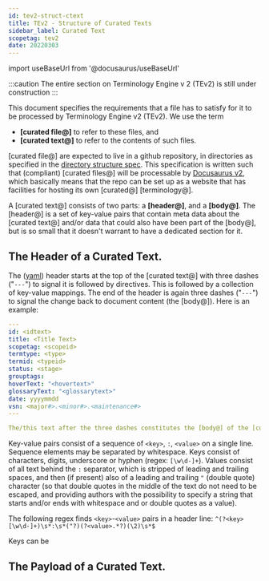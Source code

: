 ```yaml
---
id: tev2-struct-ctext
title: TEv2 - Structure of Curated Texts
sidebar_label: Curated Text
scopetag: tev2
date: 20220303
---
```


import useBaseUrl from '@docusaurus/useBaseUrl'

:::caution
The entire section on Terminology Engine v 2 (TEv2) is still under construction
:::

This document specifies the requirements that a file has to satisfy for it to be processed by Terminology Engine v2 (TEv2). We use the term
- **[curated file@]** to refer to these files, and
- **[curated text@]** to refer to the contents of such files.

[curated file@] are expected to live in a github repository, in directories as specified in the [directory structure spec](tev2-struct-directory). This specification is written such that (compliant) [curated files@] will be processable by [Docusaurus v2](https://docusaurus.io/docs), which basically means that the repo can be set up as a website that has facilities for hosting its own [curated@] [terminology@].

A [curated text@] consists of two parts: a **[header@]**, and a **[body@]**. The [header@] is a set of key-value pairs that contain meta data about the [curated text@] and/or data that could also have been part of the [body@], but is so small that it doesn't warrant to have a dedicated section for it.

## The Header of a Curated Text.

The ([yaml](https://yaml.org/spec/1.2.2/)) header starts at the top of the [curated text@] with three dashes ("`---`") to signal it is followed by directives. This is followed by a collection of key-value mappings. The end of the header is again three dashes ("`---`") to signal the change back to document content (the [body@]). Here is an example:

~~~ yaml
---
id: <idtext>
title: <Title Text>
scopetag: <scopeid>
termtype: <type>
termid: <typeid>
status: <stage>
grouptags:
hoverText: "<hovertext>"
glossaryText: "<glossarytext>"
date: yyyymmdd
vsn: <major#>.<minor#>.<maintenance#>
---

The/this text after the three dashes constitutes the [body@] of the [curated text@].
~~~

Key-value pairs consist of a sequence of `<key>`, `:`, `<value>` on a single line. Sequence elements may be separated by whitespace. Keys consist of characters, digits, underscore or hyphen (regex: `[\w\d-]+`). Values consist of all text behind the `:` separator, which is stripped of leading and trailing spaces, and then (if present) also of a leading and trailing `"` (double quote) character (so that double quotes in the middle of the text do not need to be escaped, and providing authors with the possibility to specify a string that starts and/or ends with whitespace and or double quotes as a value).

The following regex finds `<key>`-`<value>` pairs in a header line: `^(?<key>[\w\d-]+)\s*:\s*("?)(?<value>.*?)(\2)\s*$`

Keys can be


## The Payload of a Curated Text.
